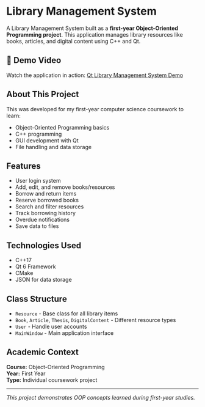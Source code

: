 # Library Management System

A Library Management System built as a **first-year Object-Oriented Programming project**. This application manages library resources like books, articles, and digital content using C++ and Qt.

## 🎥 Demo Video

Watch the application in action: [Qt Library Management System Demo](https://www.youtube.com/watch?v=l_wQKpGPOLA&t=8s)

## About This Project

This was developed for my first-year computer science coursework to learn:
- Object-Oriented Programming basics
- C++ programming 
- GUI development with Qt
- File handling and data storage

## Features

- User login system
- Add, edit, and remove books/resources
- Borrow and return items
- Reserve borrowed books
- Search and filter resources
- Track borrowing history
- Overdue notifications
- Save data to files

## Technologies Used

- C++17
- Qt 6 Framework
- CMake
- JSON for data storage

## Class Structure

- `Resource` - Base class for all library items
- `Book`, `Article`, `Thesis`, `DigitalContent` - Different resource types
- `User` - Handle user accounts
- `MainWindow` - Main application interface

## Academic Context

**Course:** Object-Oriented Programming  
**Year:** First Year  
**Type:** Individual coursework project

---

*This project demonstrates OOP concepts learned during first-year studies.*
